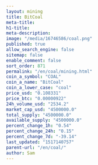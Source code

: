 ```yaml
---
layout: mining
title: BitCoal
meta-title: 
h1-title: 
meta-description: 
image: "/media/16746586/coal.png"
published: true
allow_search_engine: false
sitemap: false
enable_comment: false
sort_order: 871
permalink: "/en/coal/mining.html"
coin_a_symbol: "COAL"
coin_a_name: "BitCoal"
coin_a_lower_case: "coal"
price_usd: "0.108331"
price_btc: "0.00000922"
24h_volume_usd: "2534.2"
market_cap_usd: "4500000.0"
total_supply: "4500000.0"
available_supply: "4500000.0"
percent_change_1h: "0.54"
percent_change_24h: "0.15"
percent_change_7d: "-39.14"
last_updated: "1517140757"
parent-url: "/en/coal/"
author: Sam
---
```


